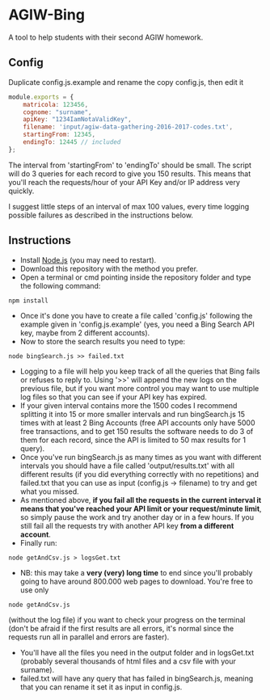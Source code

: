 # AGIW-Bing
A tool to help students with their second AGIW homework.

## Config
Duplicate config.js.example and rename the copy config.js, then edit it
```javascript
module.exports = {
    matricola: 123456,
    cognome: "surname",
    apiKey: "1234IamNotaValidKey",
    filename: 'input/agiw-data-gathering-2016-2017-codes.txt',
    startingFrom: 12345,
    endingTo: 12445 // included
};
```
The interval from 'startingFrom' to 'endingTo' should be small. The script will do 3 queries for each record to give you 150 results. This means that you'll reach the requests/hour of your API Key and/or IP address very quickly.

I suggest little steps of an interval of max 100 values, every time logging possible failures as described in the instructions below. 

## Instructions
 * Install [Node.js](https://nodejs.org/) (you may need to restart).
 * Download this repository with the method you prefer. 
 * Open a terminal or cmd pointing inside the repository folder and type the following command:
 ```
 npm install
 ```
 * Once it's done you have to create a file called 'config.js' following the example given in 'config.js.example' (yes, you need a Bing Search API key, maybe from 2 different accounts).
 * Now to store the search results you need to type: 
 ```
 node bingSearch.js >> failed.txt
 ```
 * Logging to a file will help you keep track of all the queries that Bing fails or refuses to reply to. Using '>>' will append the new logs on the previous file, but if you want more control you may want to use multiple log files so that you can see if your API key has expired.
 * If your given interval contains more the 1500 codes I recommend splitting it into 15 or more smaller intervals and run  bingSearch.js 15 times with at least 2 Bing Accounts (free API accounts only have 5000 free transactions, and to get 150 results the software needs to do 3 of them for each record, since the API is limited to 50 max results for 1 query).
 * Once you've run bingSearch.js as many times as you want with different intervals you should have a file called 'output/results.txt' with all different results (if you did everything correctly with no repetitions) and failed.txt that you can use as input (config.js -> filename) to try and get what you missed. 
 * As mentioned above, **if you fail all the requests in the current interval it means that you've reached your API limit or your request/minute limit**, so simply pause the work and try another day or in a few hours. If you still fail all the requests try with another API key **from a different account**. 
 * Finally run: 
 ```
 node getAndCsv.js > logsGet.txt
 ```
 * NB: this may take a **very (very) long time** to end since you'll probably going to have around 800.000 web pages to download. You're free to use only 
 ```
 node getAndCsv.js
 ```
 (without the log file) if you want to check your progress on the terminal (don't be afraid if the first results are all errors, it's normal since the requests run all in parallel and errors are faster).
 * You'll have all the files you need in the output folder and in logsGet.txt (probably several thousands of html files and a csv file with your surname).
 * failed.txt will have any query that has failed in bingSearch.js, meaning that you can rename it set it as input in config.js.
